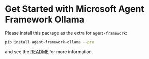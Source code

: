 # Get Started with Microsoft Agent Framework Ollama

Please install this package as the extra for `agent-framework`:

```bash
pip install agent-framework-ollama --pre
```

and see the [README](https://github.com/microsoft/agent-framework/tree/main/python/README.md) for more information.

